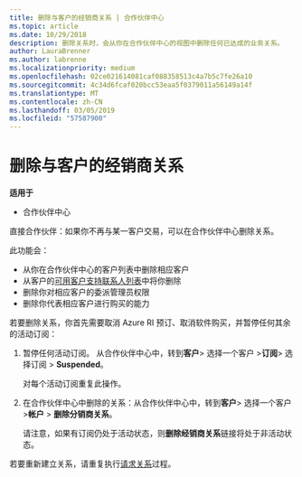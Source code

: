 ```yaml
---
title: 删除与客户的经销商关系 | 合作伙伴中心
ms.topic: article
ms.date: 10/29/2018
description: 删除关系时，会从你在合作伙伴中心的视图中删除任何已达成的业务关系。
author: LauraBrenner
ms.author: labrenne
ms.localizationpriority: medium
ms.openlocfilehash: 02ce021614081caf088358513c4a7b5c7fe26a10
ms.sourcegitcommit: 4c34d6fcaf020bcc53eaa5f0379011a56149a14f
ms.translationtype: MT
ms.contentlocale: zh-CN
ms.lasthandoff: 03/05/2019
ms.locfileid: "57587900"
---
```

# <a name="remove-a-reseller-relationship-with-a-customer"></a>删除与客户的经销商关系

**适用于**

-   合作伙伴中心

直接合作伙伴：如果你不再与某一客户交易，可以在合作伙伴中心删除关系。 

此功能会：
*  从你在合作伙伴中心的客户列表中删除相应客户
*  从客户的[可用客户支持联系人列表](assign-support-contacts.md)中将你删除
*  删除你对相应客户的委派管理员权限
*  删除你代表相应客户进行购买的能力

若要删除关系，你首先需要取消 Azure RI 预订、取消软件购买，并暂停任何其余的活动订阅：
1. 暂停任何活动订阅。 从合作伙伴中心中，转到**客户**> 选择一个客户 >**订阅**> 选择订阅 > **Suspended**。 

   对每个活动订阅重复此操作。

2. 在合作伙伴中心中删除的关系：从合作伙伴中心中，转到**客户**> 选择一个客户 >**帐户** > **删除分销商关系**。

   请注意，如果有订阅仍处于活动状态，则**删除经销商关系**链接将处于非活动状态。 

若要重新建立关系，请重复执行[请求关系](request-a-relationship-with-a-customer.md)过程。
